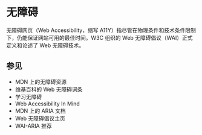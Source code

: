 # 无障碍
无障碍网页（Web Accessibility，缩写 A11Y）指尽管在物理条件和技术条件限制下，仍能保证网站可用的最佳时间。W3C 组织的 Web 无障碍倡议（WAI）正式定义和论述了 Web 无障碍技术。

## 参见
* MDN 上的无障碍资源
* 维基百科的 Web 无障碍词条
* 学习无障碍
* Web Accessibility In Mind
* MDN 上的 ARIA 文档
* Web 无障碍倡议主页
* WAI-ARIA 推荐